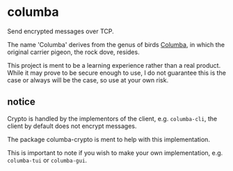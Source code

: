 # columba

Send encrypted messages over TCP.

The name 'Columba' derives from the genus of birds [Columba](https://en.wikipedia.org/wiki/Columba_(bird)), in which the original carrier pigeon, the rock dove, resides.

This project is ment to be a learning experience rather than a real product. While it may prove to be secure enough to use, I do not guarantee this is the case or always will be the case, so use at your own risk.

## notice

Crypto is handled by the implementors of the client, e.g. `columba-cli`, the client by default does not encrypt messages.

The package columba-crypto is ment to help with this implementation.

This is important to note if you wish to make your own implementation, e.g. `columba-tui` or `columba-gui`.
